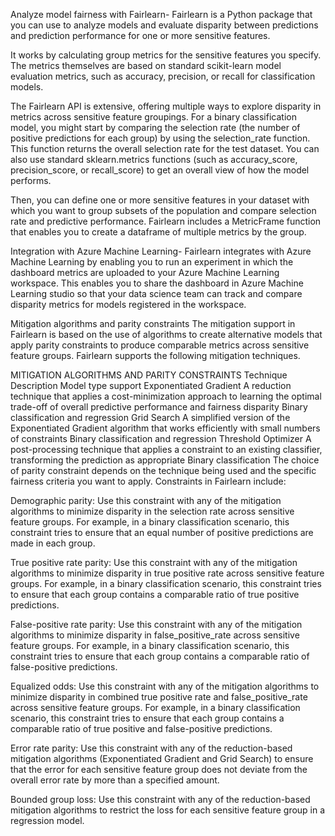 Analyze model fairness with Fairlearn-
Fairlearn is a Python package that you can use to analyze models and evaluate disparity between predictions and prediction performance for one or more sensitive features.

It works by calculating group metrics for the sensitive features you specify. The metrics themselves are based on standard scikit-learn model evaluation metrics, such as accuracy, precision, or recall for classification models.

The Fairlearn API is extensive, offering multiple ways to explore disparity in metrics across sensitive feature groupings. For a binary classification model, you might start by comparing the selection rate (the number of positive predictions for each group) by using the selection_rate function. This function returns the overall selection rate for the test dataset. You can also use standard sklearn.metrics functions (such as accuracy_score, precision_score, or recall_score) to get an overall view of how the model performs.

Then, you can define one or more sensitive features in your dataset with which you want to group subsets of the population and compare selection rate and predictive performance. Fairlearn includes a MetricFrame function that enables you to create a dataframe of multiple metrics by the group.

Integration with Azure Machine Learning-
Fairlearn integrates with Azure Machine Learning by enabling you to run an experiment in which the dashboard metrics are uploaded to your Azure Machine Learning workspace. This enables you to share the dashboard in Azure Machine Learning studio so that your data science team can track and compare disparity metrics for models registered in the workspace.

Mitigation algorithms and parity constraints
The mitigation support in Fairlearn is based on the use of algorithms to create alternative models that apply parity constraints to produce comparable metrics across sensitive feature groups. Fairlearn supports the following mitigation techniques.

MITIGATION ALGORITHMS AND PARITY CONSTRAINTS
Technique	Description	Model type support
Exponentiated Gradient	A reduction technique that applies a cost-minimization approach to learning the optimal trade-off of overall predictive performance and fairness disparity	Binary classification and regression
Grid Search	A simplified version of the Exponentiated Gradient algorithm that works efficiently with small numbers of constraints	Binary classification and regression
Threshold Optimizer	A post-processing technique that applies a constraint to an existing classifier, transforming the prediction as appropriate	Binary classification
The choice of parity constraint depends on the technique being used and the specific fairness criteria you want to apply. Constraints in Fairlearn include:

Demographic parity: Use this constraint with any of the mitigation algorithms to minimize disparity in the selection rate across sensitive feature groups. For example, in a binary classification scenario, this constraint tries to ensure that an equal number of positive predictions are made in each group.

True positive rate parity: Use this constraint with any of the mitigation algorithms to minimize disparity in true positive rate across sensitive feature groups. For example, in a binary classification scenario, this constraint tries to ensure that each group contains a comparable ratio of true positive predictions.

False-positive rate parity: Use this constraint with any of the mitigation algorithms to minimize disparity in false_positive_rate across sensitive feature groups. For example, in a binary classification scenario, this constraint tries to ensure that each group contains a comparable ratio of false-positive predictions.

Equalized odds: Use this constraint with any of the mitigation algorithms to minimize disparity in combined true positive rate and false_positive_rate across sensitive feature groups. For example, in a binary classification scenario, this constraint tries to ensure that each group contains a comparable ratio of true positive and false-positive predictions.

Error rate parity: Use this constraint with any of the reduction-based mitigation algorithms (Exponentiated Gradient and Grid Search) to ensure that the error for each sensitive feature group does not deviate from the overall error rate by more than a specified amount.

Bounded group loss: Use this constraint with any of the reduction-based mitigation algorithms to restrict the loss for each sensitive feature group in a regression model.



